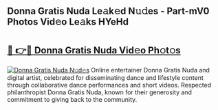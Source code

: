 ## Donna Gratis Nuda Le𝚊k𝚎d N𝚞𝚍es - Part-mV0 Photos Vid𝚎o Le𝚊ks HYeHd

# <h2><a href="http://fbbqwa.evod.top/?m=Donna+Gratis+Nuda">🔗 👉🔴 Donna Gratis Nuda Vid𝚎o Ph𝚘t𝚘s</a></h2>

[![Donna Gratis Nuda N𝚞d𝚎s](https://i.imgur.com/8V9OHl7.gif)](http://fbbqwa.evod.top/?m=Donna+Gratis+Nuda)
Online entertainer Donna Gratis Nuda and digital artist, celebrated for disseminating dance and lifestyle content through collaborative dance performances and short videos. Respected philanthropist Donna Gratis Nuda, known for their generosity and commitment to giving back to the community. 
